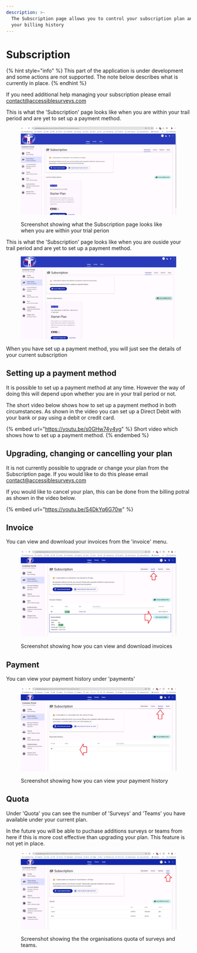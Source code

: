 ```yaml
---
description: >-
  The Subscription page allows you to control your subscription plan and view
  your billing history
---
```


# Subscription

{% hint style="info" %}
This part of the application is under development and some actions are not supported.  The note below describes what is currently in place. &#x20;
{% endhint %}

If you need additional help managing your subscription please email contact@accessiblesurveys.com&#x20;

This is what the 'Subscription' page looks like when you are within your trail period and are yet to set up a payment method. &#x20;

<figure><img src="../../../.gitbook/assets/image (88).png" alt=""><figcaption><p>Screenshot showing what the Subscription page looks like when you are within your trial perion</p></figcaption></figure>

This is what the 'Subscription' page looks like when you are ouside your trail period and are yet to set up a payment method. &#x20;

<figure><img src="../../../.gitbook/assets/image (1) (1) (1) (1) (1) (1).png" alt=""><figcaption></figcaption></figure>

When you have set up a payment method, you will just see the details of your current subscription

## Setting up a payment method

It is possible to set up a payment method at any time.  However the way of doing this will depend upon whether you are in your trail period or not.

The short video below shows how to set up a payment method in both circumstances.  As shown in the video you can set up a Direct Debit with your bank or pay using a debit or credit card.

{% embed url="https://youtu.be/s0GHw74y4yg" %}
Short video which shows how to set up a payment method.
{% endembed %}

## Upgrading, changing or cancelling your plan

It is not currently possible to upgrade or change your plan from the Subscription page.  If you would like to do this please email contact@accessiblesurveys.com

If you would like to cancel your plan, this can be done from the billing potral as shown in the video below.

{% embed url="https://youtu.be/S4DkYq6G70w" %}

## Invoice

You can view and download your invoices from the 'invoice' menu.

<figure><img src="../../../.gitbook/assets/image (97).png" alt=""><figcaption><p>Screenshot showing how you can view and download invoices</p></figcaption></figure>

## Payment

You can view your payment history under 'payments'

<figure><img src="../../../.gitbook/assets/image (98).png" alt=""><figcaption><p>Screenshot showing how you can view your payment history</p></figcaption></figure>

## Quota

Under 'Quota' you can see the number of 'Surveys' and 'Teams' you have available under your current plan. &#x20;

In the future you will be able to puchase additions surveys or teams from here if this is more cost effective than upgrading your plan.  This feature is not yet in place.

<figure><img src="../../../.gitbook/assets/image (99).png" alt=""><figcaption><p>Screenshot showing the the organisations quota of surveys and teams.</p></figcaption></figure>
